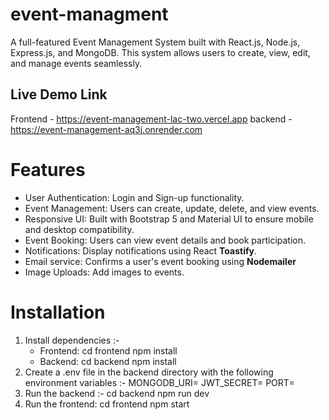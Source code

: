 # event-managment

A full-featured Event Management System built with React.js, Node.js, Express.js, and MongoDB. This system allows users to create, view, edit, and manage events seamlessly.

## Live Demo Link
Frontend - https://event-management-lac-two.vercel.app
backend - https://event-management-aq3j.onrender.com

# Features
 - User Authentication: Login and Sign-up functionality.
 - Event Management: Users can create, update, delete, and view events.
 - Responsive UI: Built with Bootstrap 5 and Material UI to ensure mobile and desktop compatibility.
 - Event Booking: Users can view event details and book participation.
 - Notifications: Display notifications using React **Toastify**.
 - Email service: Confirms a user's event booking using **Nodemailer**
 - Image Uploads: Add images to events.

# Installation
  1. Install dependencies :-
     - Frontend:
         cd frontend
         npm install
     - Backend:
         cd backend
         npm install
  2. Create a .env file in the backend directory with the following environment variables :-
      MONGODB_URI=<Your MongoDB Connection String>
      JWT_SECRET=<Your JWT Secret Key>
      PORT=<Your PORT>
  3. Run the backend :-
      cd backend
      npm run dev
  4. Run the frontend:
      cd frontend
      npm start
